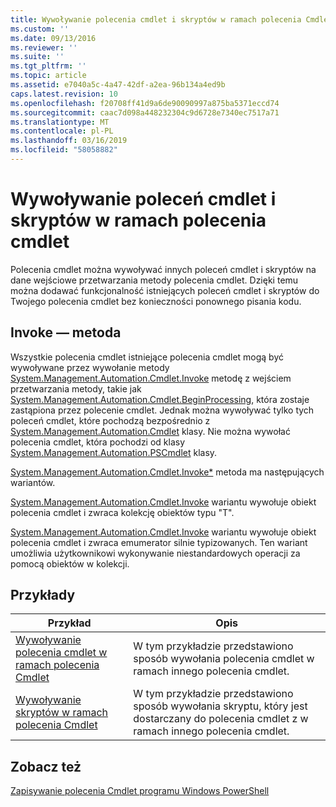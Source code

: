 ```yaml
---
title: Wywoływanie polecenia cmdlet i skryptów w ramach polecenia Cmdlet | Dokumentacja firmy Microsoft
ms.custom: ''
ms.date: 09/13/2016
ms.reviewer: ''
ms.suite: ''
ms.tgt_pltfrm: ''
ms.topic: article
ms.assetid: e7040a5c-4a47-42df-a2ea-96b134a4ed9b
caps.latest.revision: 10
ms.openlocfilehash: f20708ff41d9a6de90090997a875ba5371eccd74
ms.sourcegitcommit: caac7d098a448232304c9d6728e7340ec7517a71
ms.translationtype: MT
ms.contentlocale: pl-PL
ms.lasthandoff: 03/16/2019
ms.locfileid: "58058882"
---
```

# <a name="invoking-cmdlets-and-scripts-within-a-cmdlet"></a>Wywoływanie poleceń cmdlet i skryptów w ramach polecenia cmdlet

Polecenia cmdlet można wywoływać innych poleceń cmdlet i skryptów na dane wejściowe przetwarzania metody polecenia cmdlet. Dzięki temu można dodawać funkcjonalność istniejących poleceń cmdlet i skryptów do Twojego polecenia cmdlet bez konieczności ponownego pisania kodu.

## <a name="the-invoke-method"></a>Invoke — metoda

Wszystkie polecenia cmdlet istniejące polecenia cmdlet mogą być wywoływane przez wywołanie metody [System.Management.Automation.Cmdlet.Invoke](/dotnet/api/System.Management.Automation.Cmdlet.Invoke) metodę z wejściem przetwarzania metody, takie jak [ System.Management.Automation.Cmdlet.BeginProcessing](/dotnet/api/System.Management.Automation.Cmdlet.BeginProcessing), która zostaje zastąpiona przez polecenie cmdlet. Jednak można wywoływać tylko tych poleceń cmdlet, które pochodzą bezpośrednio z [System.Management.Automation.Cmdlet](/dotnet/api/System.Management.Automation.Cmdlet) klasy. Nie można wywołać polecenia cmdlet, która pochodzi od klasy [System.Management.Automation.PSCmdlet](/dotnet/api/System.Management.Automation.PSCmdlet) klasy.

[System.Management.Automation.Cmdlet.Invoke*](/dotnet/api/System.Management.Automation.Cmdlet.Invoke) metoda ma następujących wariantów.

[System.Management.Automation.Cmdlet.Invoke](/dotnet/api/System.Management.Automation.Cmdlet.Invoke) wariantu wywołuje obiekt polecenia cmdlet i zwraca kolekcję obiektów typu "T".

[System.Management.Automation.Cmdlet.Invoke](/dotnet/api/System.Management.Automation.Cmdlet.Invoke) wariantu wywołuje obiekt polecenia cmdlet i zwraca emumerator silnie typizowanych. Ten wariant umożliwia użytkownikowi wykonywanie niestandardowych operacji za pomocą obiektów w kolekcji.

## <a name="examples"></a>Przykłady

|Przykład|Opis|
|-------------|-----------------|
|[Wywoływanie polecenia cmdlet w ramach polecenia Cmdlet](./how-to-invoke-a-cmdlet-from-within-a-cmdlet.md)|W tym przykładzie przedstawiono sposób wywołania polecenia cmdlet w ramach innego polecenia cmdlet.|
|[Wywoływanie skryptów w ramach polecenia Cmdlet](./how-to-invoke-scripts-within-a-cmdlet.md)|W tym przykładzie przedstawiono sposób wywołania skryptu, który jest dostarczany do polecenia cmdlet z w ramach innego polecenia cmdlet.|

## <a name="see-also"></a>Zobacz też

[Zapisywanie polecenia Cmdlet programu Windows PowerShell](./writing-a-windows-powershell-cmdlet.md)
